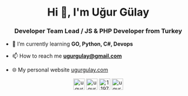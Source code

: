 <h1 align="center">Hi 👋, I'm Uğur Gülay</h1>
<h3 align="center">Developer Team Lead / JS & PHP Developer from Turkey</h3>

- 🌱 I’m currently learning **GO, Python, C#, Devops**

- 📫 How to reach me **ugurgulay@gmail.com**

- 🌐 My personal website <a href="https://ugurgulay.com">ugurgulay.com</a>


<p align="center">
<a href="https://twitter.com/ugurgulay" target="blank"><img align="center" src="https://cdn.jsdelivr.net/npm/simple-icons@3.0.1/icons/twitter.svg" alt="ugurgulay" height="30" width="30" /></a>
<a href="https://linkedin.com/in/ugurgulay" target="blank"><img align="center" src="https://cdn.jsdelivr.net/npm/simple-icons@3.0.1/icons/linkedin.svg" alt="ugurgulay" height="30" width="30" /></a>
<a href="https://stackoverflow.com/users/11975868" target="blank"><img align="center" src="https://cdn.jsdelivr.net/npm/simple-icons@3.0.1/icons/stackoverflow.svg" alt="11975868" height="30" width="30" /></a>
<a href="https://instagram.com/ugur.gulay" target="blank"><img align="center" src="https://cdn.jsdelivr.net/npm/simple-icons@3.0.1/icons/instagram.svg" alt="ugur.gulay" height="30" width="30" /></a>
</p>
